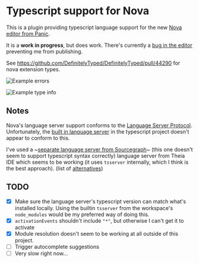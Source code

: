 # Typescript support for Nova

This is a plugin providing typescript language support for the new [Nova editor from Panic](https://panic.com/nova/).

It is a **work in progress**, but does work. There's currently a [bug in the editor](https://dev.panic.com/panic/nova-issues/-/issues/888) preventing me from publishing.

See https://github.com/DefinitelyTyped/DefinitelyTyped/pull/44290 for nova extension types.

![Example errors](https://raw.githubusercontent.com/apexskier/nova-typescript/14378cc1fccc752cff1bceef2706f98915966a3b/typescript.novaextension/Images/README/example-error.png)

![Example type info](https://raw.githubusercontent.com/apexskier/nova-typescript/14378cc1fccc752cff1bceef2706f98915966a3b/typescript.novaextension/Images/README/example-typeinfo.png)

## Notes

Nova's language server support conforms to the [Language Server Protocol](https://microsoft.github.io/language-server-protocol/). Unfortunately, the [built in language server](https://github.com/Microsoft/TypeScript/wiki/Standalone-Server-%28tsserver%29) in the typescript project doesn't appear to conform to this.

I've used a ~[separate language server from Sourcegraph](https://github.com/sourcegraph/javascript-typescript-langserver)~ (this one doesn't seem to support typescript syntax correctly) language server from Theia IDE which seems to be working (it uses `tsserver` internally, which I think is the best approach). (list of [alternatives](https://microsoft.github.io/language-server-protocol/implementors/servers/))

## TODO

- [x] Make sure the language server's typescript version can match what's installed locally. Using the builtin `tsserver` from the workspace's `node_modules` would be my preferred way of doing this.
- [x] `activationEvents` shouldn't include `"*"`, but otherwise I can't get it to activate
- [x] Module resolution doesn't seem to be working at all outside of this project.
- [ ] Trigger autocomplete suggestions
- [ ] Very slow right now...
